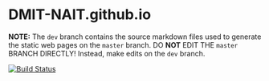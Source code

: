 # DMIT-NAIT.github.io

**NOTE:** The `dev` branch contains the source markdown files used to generate the static web pages on the `master` branch. DO **NOT** EDIT THE `master` BRANCH DIRECTLY! Instead, make edits on the `dev` branch.

[![Build Status](https://github.com/DMIT-NAIT/DMIT-NAIT.github.io/workflows/Build%20and%20Deploy/badge.svg?branch=dev)](https://github.com/DMIT-NAIT/DMIT-NAIT.github.io/actions)

